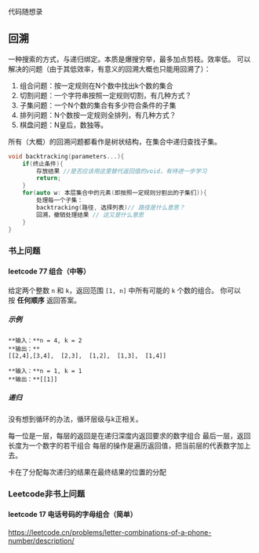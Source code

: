 代码随想录
## 回溯
一种搜索的方式，与递归绑定。本质是爆搜穷举，最多加点剪枝。效率低。
可以解决的问题（由于其低效率，有意义的回溯大概也只能用回溯了）：
1. 组合问题：按一定规则在N个数中找出k个数的集合
2. 切割问题：一个字符串按照一定规则切割，有几种方式？
3. 子集问题：一个N个数的集合有多少符合条件的子集
4. 排列问题：N个数按一定规则全排列，有几种方式？
5. 棋盘问题：N皇后，数独等。

所有（大概）的回溯问题都看作是树状结构，在集合中递归查找子集。
```cpp
void backtracking(parameters...){
	if(终止条件){
		存放结果 //是否应该用这里替代返回值的void，有待进一步学习
		return;
	}
	for(auto w: 本层集合中的元素(即按照一定规则分割出的子集们)){
		处理每一个子集：
		backtracking(路径, 选择列表)// 路径是什么意思？
		回溯，撤销处理结果 // 这又是什么意思
	}
}
```


### 书上问题
#### leetcode 77 组合（中等）
给定两个整数 `n` 和 `k`，返回范围 `[1, n]` 中所有可能的 `k` 个数的组合。
你可以按 **任何顺序** 返回答案。
##### 示例
```
**输入：**n = 4, k = 2
**输出：**
[[2,4],[3,4],  [2,3],  [1,2],  [1,3],  [1,4]]

**输入：**n = 1, k = 1
**输出：**[[1]]
```

##### 递归
没有想到循环的办法，循环层级与k正相关。

每一位是一层，每层的返回是在递归深度内返回要求的数字组合
最后一层，返回长度为一个数字的若干组合
每层的操作是遍历返回值，把当前层的代表数字加上去。

卡在了分配每次递归的结果在最终结果的位置的分配



### Leetcode非书上问题
#### leetcode 17 电话号码的字母组合（简单）
https://leetcode.cn/problems/letter-combinations-of-a-phone-number/description/



